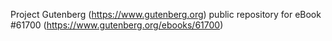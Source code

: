 Project Gutenberg (https://www.gutenberg.org) public repository for eBook #61700 (https://www.gutenberg.org/ebooks/61700)

